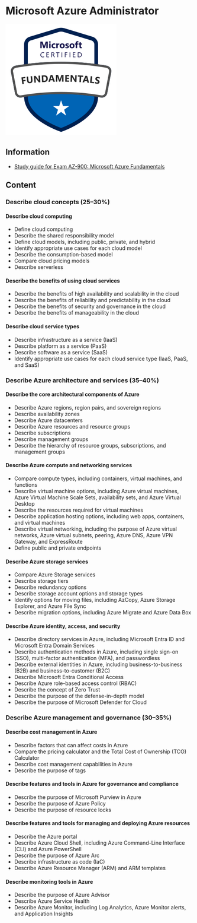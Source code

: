 # Microsoft Azure Administrator

<img src="images/microsoft-certified-fundamentals-badge.png">

## Information

* [Study guide for Exam AZ-900: Microsoft Azure Fundamentals](https://learn.microsoft.com/en-us/credentials/certifications/resources/study-guides/az-900)

## Content 

### **Describe cloud concepts** (25–30%)


#### **Describe cloud computing**

* Define cloud computing
* Describe the shared responsibility model
* Define cloud models, including public, private, and hybrid
* Identify appropriate use cases for each cloud model
* Describe the consumption-based model
* Compare cloud pricing models
* Describe serverless

#### **Describe the benefits of using cloud services**

* Describe the benefits of high availability and scalability in the cloud
* Describe the benefits of reliability and predictability in the cloud
* Describe the benefits of security and governance in the cloud
* Describe the benefits of manageability in the cloud

#### **Describe cloud service types**

* Describe infrastructure as a service (IaaS)
* Describe platform as a service (PaaS)
* Describe software as a service (SaaS)
* Identify appropriate use cases for each cloud service type (IaaS, PaaS, and SaaS)

### **Describe Azure architecture and services** (35–40%)


#### **Describe the core architectural components of Azure**

* Describe Azure regions, region pairs, and sovereign regions
* Describe availability zones
* Describe Azure datacenters
* Describe Azure resources and resource groups
* Describe subscriptions
* Describe management groups
* Describe the hierarchy of resource groups, subscriptions, and management groups

#### **Describe Azure compute and networking services**

* Compare compute types, including containers, virtual machines, and functions
* Describe virtual machine options, including Azure virtual machines, Azure Virtual Machine Scale Sets, availability sets, and Azure Virtual Desktop
* Describe the resources required for virtual machines
* Describe application hosting options, including web apps, containers, and virtual machines
* Describe virtual networking, including the purpose of Azure virtual networks, Azure virtual subnets, peering, Azure DNS, Azure VPN Gateway, and ExpressRoute
* Define public and private endpoints

#### **Describe Azure storage services**

* Compare Azure Storage services
* Describe storage tiers
* Describe redundancy options
* Describe storage account options and storage types
* Identify options for moving files, including AzCopy, Azure Storage Explorer, and Azure File Sync
* Describe migration options, including Azure Migrate and Azure Data Box

#### **Describe Azure identity, access, and security**

* Describe directory services in Azure, including Microsoft Entra ID and Microsoft Entra Domain Services
* Describe authentication methods in Azure, including single sign-on (SSO), multi-factor authentication (MFA), and passwordless
* Describe external identities in Azure, including business-to-business (B2B) and business-to-customer (B2C)
* Describe Microsoft Entra Conditional Access
* Describe Azure role-based access control (RBAC)
* Describe the concept of Zero Trust
* Describe the purpose of the defense-in-depth model
* Describe the purpose of Microsoft Defender for Cloud

### **Describe Azure management and governance** (30–35%)

#### **Describe cost management in Azure**

* Describe factors that can affect costs in Azure
* Compare the pricing calculator and the Total Cost of Ownership (TCO) Calculator
* Describe cost management capabilities in Azure
* Describe the purpose of tags

#### **Describe features and tools in Azure for governance and compliance**

* Describe the purpose of Microsoft Purview in Azure
* Describe the purpose of Azure Policy
* Describe the purpose of resource locks

#### **Describe features and tools for managing and deploying Azure resources**

* Describe the Azure portal
* Describe Azure Cloud Shell, including Azure Command-Line Interface (CLI) and Azure PowerShell
* Describe the purpose of Azure Arc
* Describe infrastructure as code (IaC)
* Describe Azure Resource Manager (ARM) and ARM templates

#### **Describe monitoring tools in Azure**

* Describe the purpose of Azure Advisor
* Describe Azure Service Health
* Describe Azure Monitor, including Log Analytics, Azure Monitor alerts, and Application Insights